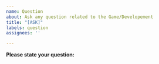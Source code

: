 ```yaml
---
name: Question
about: Ask any question related to the Game/Developement
title: "[ASK]"
labels: question
assignees: ''

---
```


**Please state your question:**
